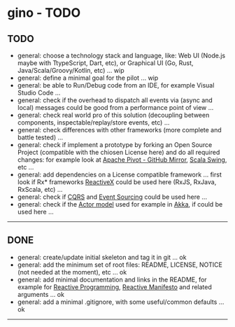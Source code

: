 # gino - TODO

## TODO

- general: choose a technology stack and language, like: Web UI (Node.js maybe with TtypeScript, Dart, etc), or Graphical UI (Go, Rust, Java/Scala/Groovy/Kotlin, etc) ... wip
- general: define a minimal goal for the pilot ... wip
- general: be able to Run/Debug code from an IDE, for example Visual Studio Code ...
- general: check if the overhead to dispatch all events via (async and local) messages could be good from a performance point of view ...
- general: check real world pro of this solution (decoupling between components, inspectable/replay/store events, etc) ...
- general: check differences with other frameworks (more complete and battle tested) ...
- general: check if implement a prototype by forking an Open Source Project (compatible with the chiosen License here) and do all required changes: for example look at [Apache Pivot - GitHub Mirror](https://github.com/apache/pivot), [Scala Swing](https://github.com/scala/scala-swing), etc ...
- general: add dependencies on a License compatible framework ... first look if Rx* frameworks [ReactiveX](https://github.com/ReactiveX) could be used here (RxJS, RxJava, RxScala, etc) ...
- general: check if [CQRS](https://martinfowler.com/bliki/CQRS.html) and [Event Sourcing](https://martinfowler.com/eaaDev/EventSourcing.html) could be used here ...
- general: check if the [Actor model](https://en.wikipedia.org/wiki/Actor_model) used for example in [Akka](https://github.com/akka/akka), if could be used here ...


---------------


## DONE

- general: create/update initial skeleton and tag it in git ... ok
- general: add the minimum set of root files: README, LICENSE, NOTICE (not needed at the moment), etc ... ok
- general: add minimal documentation and links in the README, for example for [Reactive Programming](https://en.wikipedia.org/wiki/Reactive_programming), [Reactive Manifesto](https://www.reactivemanifesto.org/) and related arguments ... ok
- general: add a minimal .gitignore, with some useful/common defaults ... ok


---------------
